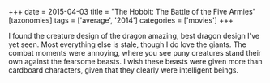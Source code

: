 +++
date = 2015-04-03
title = "The Hobbit: The Battle of the Five Armies"
[taxonomies]
tags = ['average', '2014']
categories = ['movies']
+++

I found the creature design of the dragon amazing, best dragon design
I've yet seen. Most everything else is stale, though I do love the
giants. The combat moments were annoying, where you see puny creatures
stand their own against the fearsome beasts. I wish these beasts were
given more than cardboard characters, given that they clearly were
intelligent beings.
